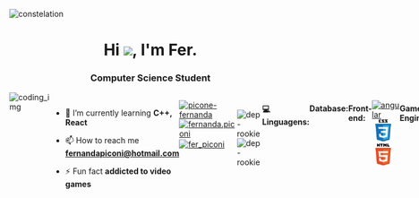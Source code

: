 ![constelation]()
<h1 align="center">Hi <img src="https://media.giphy.com/media/hvRJCLFzcasrR4ia7z/giphy.gif" width="25px">, I'm Fer.</h1>
<h3 align="center">Computer Science Student</h3>

<div style="display:flex">
  <img align="right" alt="coding_img" width="380" src="giphy.gif">
  </p>

- 🌱 I’m currently learning **C++, React**

- 📫 How to reach me **fernandapiconi@hotmail.com**

- ⚡ Fun fact **addicted to video games**


<p align="left">
<a href="https://linkedin.com/in/picone-fernanda" target="blank"><img align="center" src="https://raw.githubusercontent.com/rahuldkjain/github-profile-readme-generator/master/src/images/icons/Social/linked-in-alt.svg" alt="picone-fernanda" height="30" width="40" /></a>
<a href="https://fb.com/fernanda.piconi" target="blank"><img align="center" src="https://raw.githubusercontent.com/rahuldkjain/github-profile-readme-generator/master/src/images/icons/Social/facebook.svg" alt="fernanda.piconi" height="30" width="40" /></a>
<a href="https://instagram.com/fer_piconi" target="blank"><img align="center" src="https://raw.githubusercontent.com/rahuldkjain/github-profile-readme-generator/master/src/images/icons/Social/instagram.svg" alt="fer_piconi" height="30" width="40" /></a>
</p>
<p>&nbsp;<img align="center" src="https://github-readme-stats.vercel.app/api?username=dep-rookie&show_icons=true&theme=tokyonight&locale=en" alt="dep-rookie" /><img align="left" src="https://github-readme-stats.vercel.app/api/top-langs?username=dep-rookie&show_icons=true&theme=tokyonight&locale=en&layout=compact" alt="dep-rookie" /></p>




<h4 align="left"> 💻 Linguagens:</h4>
<a href="https://www.w3schools.com/cs/" target="_blank" rel="noreferrer"> <img src="https://raw.githubusercontent.com/devicons/devicon/master/icons/csharp/csharp-original.svg" alt="csharp" width="40" height="40"/> </a>
<a href="https://developer.mozilla.org/en-US/docs/Web/JavaScript" target="_blank" rel="noreferrer"> <img src="https://raw.githubusercontent.com/devicons/devicon/master/icons/javascript/javascript-original.svg" alt="javascript" width="40" height="40"/> </a>  
<a href="https://www.python.org" target="_blank" rel="noreferrer"> <img src="https://raw.githubusercontent.com/devicons/devicon/master/icons/python/python-original.svg" alt="python" width="40" height="40"/> </a> 

<h4 align="left"> Database:</h4>
<a href="https://www.mysql.com/" target="_blank" rel="noreferrer"> <img src="https://raw.githubusercontent.com/devicons/devicon/master/icons/mysql/mysql-original-wordmark.svg" alt="mysql" width="60" height="50"/> </a> <a href="https://www.mongodb.com/" target="_blank" rel="noreferrer"> <img src="https://raw.githubusercontent.com/devicons/devicon/master/icons/mongodb/mongodb-original-wordmark.svg" alt="mongodb" width="60" height="50"/> </a> 

<h4 align="left"> Front-end:</h4>
<p align="left"> <a href="https://angular.io" target="_blank" rel="noreferrer"> <img src="https://angular.io/assets/images/logos/angular/angular.svg" alt="angular" width="40" height="40"/> </a>
  <a href="https://www.w3schools.com/css/" target="_blank" rel="noreferrer"> <img src="https://raw.githubusercontent.com/devicons/devicon/master/icons/css3/css3-original-wordmark.svg" alt="css3" width="40" height="40"/> </a> 
   <a href="https://www.w3.org/html/" target="_blank" rel="noreferrer"> <img src="https://raw.githubusercontent.com/devicons/devicon/master/icons/html5/html5-original-wordmark.svg" alt="html5" width="40" height="40"/> </a> 

<h4 align="left"> Game Engines:</h4>
<a href="https://unrealengine.com/" target="_blank" rel="noreferrer"> <img src="https://user-images.githubusercontent.com/12417677/97433592-a9e07800-1915-11eb-8f0b-f4e8cdf8babb.png" alt="unreal" width="40" height="40"/> </a> </p>

<h4 align="left"> AI/ML:</h4>
  <a href="https://opencv.org/" target="_blank" rel="noreferrer"> <img src="https://www.vectorlogo.zone/logos/opencv/opencv-icon.svg" alt="opencv" width="40" height="40"/> </a> <a href="https://pandas.pydata.org/" target="_blank" rel="noreferrer"> <img src="https://raw.githubusercontent.com/devicons/devicon/2ae2a900d2f041da66e950e4d48052658d850630/icons/pandas/pandas-original.svg" alt="pandas" width="40" height="40"/> </a>  
  <a href="https://pytorch.org/" target="_blank" rel="noreferrer"> <img src="https://www.vectorlogo.zone/logos/pytorch/pytorch-icon.svg" alt="pytorch" width="40" height="40"/> </a> <a href="https://scikit-learn.org/" target="_blank" rel="noreferrer"> <img src="https://upload.wikimedia.org/wikipedia/commons/0/05/Scikit_learn_logo_small.svg" alt="scikit_learn" width="40" height="40"/> </a> 
  <a href="https://www.tensorflow.org" target="_blank" rel="noreferrer"> <img src="https://www.vectorlogo.zone/logos/tensorflow/tensorflow-icon.svg" alt="tensorflow" width="40" height="40"/> </a> 

 <h4 align="left"> 🎨 Design Softwares:</h4>   
 <a href="https://www.canva.com/" target="_blank" rel="noreferrer"> <img src="https://cdn.jsdelivr.net/gh/devicons/devicon/icons/canva/canva-original.svg" alt="canva" width="40" height="40"/></a> <a href="https://www.figma.com/" target="_blank" rel="noreferrer"> <img src="https://www.vectorlogo.zone/logos/figma/figma-icon.svg" alt="figma" width="50" height="40"/>
 <a href="https://www.photoshop.com/en" target="_blank" rel="noreferrer"> <img src="https://upload.wikimedia.org/wikipedia/commons/a/af/Adobe_Photoshop_CC_icon.svg" alt="photoshop" width="40" height="40"/> </a>
 <a href="https://www.adobe.com/br/products/photoshop-lightroom/" target="_blank" rel="noreferrer"> <img src="https://github.com/dep-rookie/dep-rookie/assets/80229492/488a9fa6-b5c5-4c29-8ab3-9162a4d104c3" alt="lightroom" width="40" height="40"/></a>
 <a href="https://www.adobe.com/br/products/aftereffects.html" target="_blank" rel="noreferrer"> <img src="https://upload.wikimedia.org/wikipedia/commons/c/cb/Adobe_After_Effects_CC_icon.svg" alt="aftereffects" width="40" height="40"/></a>
 <a href="https://www.adobe.com/br/products/premiere" target="_blank" rel="noreferrer"> <img src="https://github.com/dep-rookie/dep-rookie/assets/80229492/cd6ae7f8-7c22-45a7-8f3a-85c475f5ad9a" alt="premiere" width="40" height="40"/></a>
 <a href="https://affinity.serif.com/designer" target="_blank" rel="noreferrer"> <img src="https://upload.wikimedia.org/wikipedia/commons/9/9e/Affinity_designer_icon_2019.png" alt="affinityd" width="40" height="40"/></a>
 <a href="https://affinity.serif.com/photo" target="_blank" rel="noreferrer"> <img src="https://upload.wikimedia.org/wikipedia/commons/f/f5/Affinity_Photo_V2_icon.svg" alt="affinityp" width="40" height="40"/></a>
 <a href="https://www.blender.org/" target="_blank" rel="noreferrer"> <img src="https://download.blender.org/branding/community/blender_community_badge_white.svg" alt="blender" width="40" height="40"/> </a>
   
   <h4 align="left"> 🎨 Digital Art:</h4>
 </a> <a href="https://www.procreate.com/" target="_blank" rel="noreferrer"> <img src="https://upload.wikimedia.org/wikipedia/commons/d/de/Procreate-icon.png" alt="procreate" width="40" height="40"/>
<a href="https://www.clipstudio.net/" target="_blank" rel="noreferrer"> <img src="https://w7.pngwing.com/pngs/691/290/png-transparent-clip-studio-paint-macos-bigsur-icon-thumbnail.png" alt="clipstudio" width="40" height="40"/></a>
   

  ![Snake Animation](https://github.com/dep-rookie/dep-rookie/blob/output/github-contribution-grid-snake.svg)

  
 
  
   

